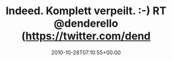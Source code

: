 ---
retweeted: false
source: <a href="http://termtter.org/" rel="nofollow">Termtter</a>
entities:
  hashtags: []
  symbols: []
  user_mentions:
  - name: Dennis Benkert
    screen_name: denderello
    indices:
    - '34'
    - '45'
    id_str: '15345061'
    id: '15345061'
  urls: []
display_text_range:
- '0'
- '90'
favorite_count: '0'
id_str: '28966288608'
truncated: false
retweet_count: '0'
id: '28966288608'
created_at: Thu Oct 28 07:10:55 +0000 2010
favorited: false
full_text: 'Indeed. Komplett verpeilt. :-) RT [@denderello](https://twitter.com/denderello):
  Da war wohl "Morgen Blindheit" im Spiel. :)'
lang: de
tags:
- pesos/twitter
date: '2010-10-28T07:10:55+00:00'
src: https://twitter.com/bascht/status/28966288608
original_url: https://twitter.com/bascht/status/28966288608
type: twitter_tweet
text: 'Indeed. Komplett verpeilt. :-) RT [@denderello](https://twitter.com/denderello):
  Da war wohl "Morgen Blindheit" im Spiel. :)'
title: Indeed. Komplett verpeilt. :-) RT @denderello (https://twitter.com/dend

---